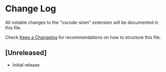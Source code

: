 # Change Log

All notable changes to the "vscode-siren" extension will be documented in this file.

Check [Keep a Changelog](http://keepachangelog.com/) for recommendations on how to structure this file.

## [Unreleased]

- Initial release